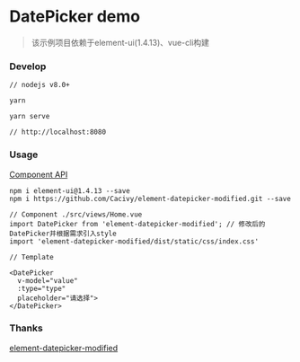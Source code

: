 # DatePicker demo

> 该示例项目依赖于element-ui(1.4.13)、vue-cli构建

### Develop

```
// nodejs v8.0+

yarn

yarn serve

// http://localhost:8080

```

### Usage

[Component API](http://element.eleme.io/1.4/#/zh-CN/component/date-picker)

```
npm i element-ui@1.4.13 --save
npm i https://github.com/Cacivy/element-datepicker-modified.git --save

// Component ./src/views/Home.vue
import DatePicker from 'element-datepicker-modified'; // 修改后的DatePicker并根据需求引入style
import 'element-datepicker-modified/dist/static/css/index.css'

// Template

<DatePicker
  v-model="value"
  :type="type"
  placeholder="请选择">
</DatePicker>
```

### Thanks

[element-datepicker-modified](https://github.com/wumengqiang/element-datepicker-modified.git)
